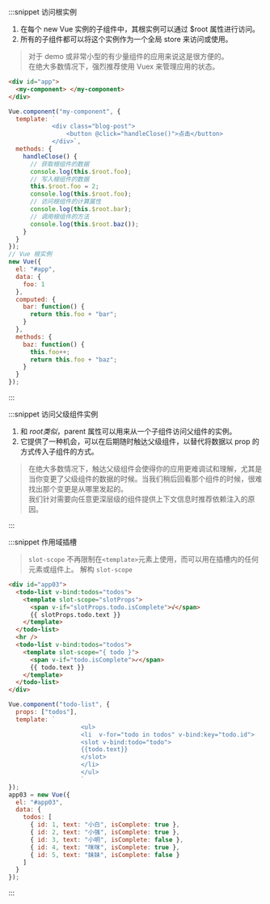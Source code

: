 :::snippet 访问根实例

1. 在每个 new Vue 实例的子组件中，其根实例可以通过 $root 属性进行访问。 
2. 所有的子组件都可以将这个实例作为一个全局 store 来访问或使用。

> 对于 demo 或非常小型的有少量组件的应用来说这是很方便的。<br>
> 在绝大多数情况下，强烈推荐使用 Vuex 来管理应用的状态。

```html
<div id="app">
  <my-component> </my-component>
</div>
```

```javascript
Vue.component("my-component", {
  template: `
            <div class="blog-post">
                <button @click="handleClose()">点击</button>
            </div>`,
  methods: {
    handleClose() {
      // 获取根组件的数据
      console.log(this.$root.foo);
      // 写入根组件的数据
      this.$root.foo = 2;
      console.log(this.$root.foo);
      // 访问根组件的计算属性
      console.log(this.$root.bar);
      // 调用根组件的方法
      console.log(this.$root.baz());
    }
  }
});
// Vue 根实例
new Vue({
  el: "#app",
  data: {
    foo: 1
  },
  computed: {
    bar: function() {
      return this.foo + "bar";
    }
  },
  methods: {
    baz: function() {
      this.foo++;
      return this.foo + "baz";
    }
  }
});
```

:::

:::snippet 访问父级组件实例

1. 和 $root 类似，$parent 属性可以用来从一个子组件访问父组件的实例。
2. 它提供了一种机会，可以在后期随时触达父级组件，以替代将数据以 prop 的方式传入子组件的方式。

> 在绝大多数情况下，触达父级组件会使得你的应用更难调试和理解，尤其是当你变更了父级组件的数据的时候。当我们稍后回看那个组件的时候，很难找出那个变更是从哪里发起的。<br>
> 我们针对需要向任意更深层级的组件提供上下文信息时推荐依赖注入的原因。

:::

:::snippet 作用域插槽

> `slot-scope` 不再限制在`<template>`元素上使用，而可以用在插槽内的任何元素或组件上。
> 解构 `slot-scope`

```html
<div id="app03">
  <todo-list v-bind:todos="todos">
    <template slot-scope="slotProps">
      <span v-if="slotProps.todo.isComplete">√</span>
      {{ slotProps.todo.text }}
    </template>
  </todo-list>
  <hr />
  <todo-list v-bind:todos="todos">
    <template slot-scope="{ todo }">
      <span v-if="todo.isComplete">✓</span>
      {{ todo.text }}
    </template>
  </todo-list>
</div>
```

```javascript
Vue.component("todo-list", {
  props: ["todos"],
  template: `
                    <ul>
                    <li  v-for="todo in todos" v-bind:key="todo.id">
                    <slot v-bind:todo="todo">
                    {{todo.text}}
                    </slot>
                    </li>
                    </ul>
                    `
});
app03 = new Vue({
  el: "#app03",
  data: {
    todos: [
      { id: 1, text: "小白", isComplete: true },
      { id: 2, text: "小强", isComplete: true },
      { id: 3, text: "小明", isComplete: false },
      { id: 4, text: "咪咪", isComplete: true },
      { id: 5, text: "妹妹", isComplete: false }
    ]
  }
});
```

:::
